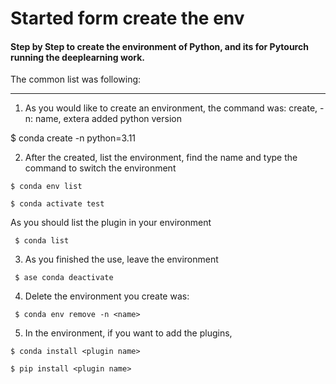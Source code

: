 # Started form create the env
#### Step by Step to create the environment of Python, and its for Pytourch running the deeplearning work.

The common list was following:

---

1. As you would like to create an environment, the command was: create, -n: name, extera added python version

$ conda create -n <name> python=3.11

2. After the created, list the environment, find the name and type the command to switch the environment

``` $ conda env list ```

``` $ conda activate test ```

As you should list the plugin in your environment

``` $ conda list```

3. As you finished the use, leave the environment

``` $ ase conda deactivate``` 

4. Delete the environment you create was:

``` $ conda env remove -n <name>``` 

5. In the environment, if you want to add the plugins,

```$ conda install <plugin name> ```

```$ pip install <plugin name> ```
